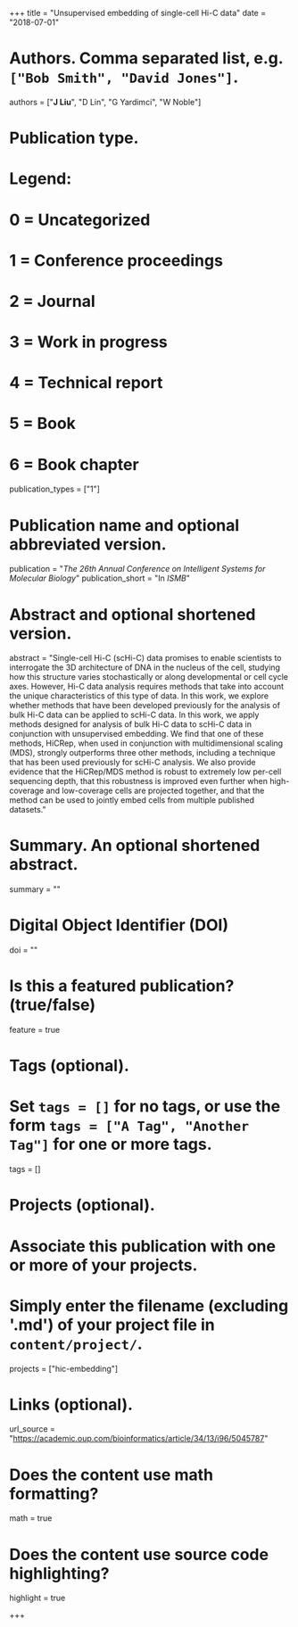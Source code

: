 +++
title = "Unsupervised embedding of single-cell Hi-C data"
date = "2018-07-01"

# Authors. Comma separated list, e.g. `["Bob Smith", "David Jones"]`.
authors = ["__J Liu__", "D Lin", "G Yardimci", "W Noble"]

# Publication type.
# Legend:
# 0 = Uncategorized
# 1 = Conference proceedings
# 2 = Journal
# 3 = Work in progress
# 4 = Technical report
# 5 = Book
# 6 = Book chapter
publication_types = ["1"]

# Publication name and optional abbreviated version.
publication = "*The 26th Annual Conference on Intelligent Systems for Molecular Biology*"
publication_short = "In *ISMB*"

# Abstract and optional shortened version.
abstract = "Single-cell Hi-C (scHi-C) data promises to enable scientists to interrogate the 3D architecture of DNA in the nucleus of the cell, studying how this structure varies stochastically or along developmental or cell cycle axes. However, Hi-C data analysis requires methods that take into account the unique characteristics of this type of data. In this work, we explore whether methods that have been developed previously for the analysis of bulk Hi-C data can be applied to scHi-C data. In this work, we apply methods designed for analysis of bulk Hi-C data to scHi-C data in conjunction with unsupervised embedding. We find that one of these methods, HiCRep, when used in conjunction with multidimensional scaling (MDS), strongly outperforms three other methods, including a technique that has been used previously for scHi-C analysis. We also provide evidence that the HiCRep/MDS method is robust to extremely low per-cell sequencing depth, that this robustness is improved even further when high-coverage and low-coverage cells are projected together, and that the method can be used to jointly embed cells from multiple published datasets."

# Summary. An optional shortened abstract.
summary = ""

# Digital Object Identifier (DOI)
doi = ""

# Is this a featured publication? (true/false)
feature = true

# Tags (optional).
#   Set `tags = []` for no tags, or use the form `tags = ["A Tag", "Another Tag"]` for one or more tags.
tags = []

# Projects (optional).
#   Associate this publication with one or more of your projects.
#   Simply enter the filename (excluding '.md') of your project file in `content/project/`.
projects = ["hic-embedding"]

# Links (optional).
url_source = "https://academic.oup.com/bioinformatics/article/34/13/i96/5045787"

# Does the content use math formatting?
math = true

# Does the content use source code highlighting?
highlight = true

+++